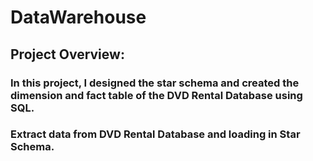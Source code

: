 # DataWarehouse

## Project Overview:
### In this project, I designed the star schema and created the dimension and fact table of the DVD Rental Database using SQL.
### Extract data from DVD Rental Database and loading in Star Schema.
